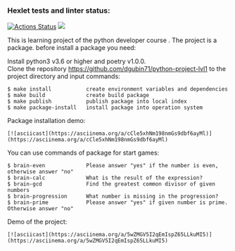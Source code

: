 ### Hexlet tests and linter status:
[![Actions Status](https://github.com/dgubin71/python-project-lvl1/workflows/hexlet-check/badge.svg)](https://github.com/dgubin71/python-project-lvl1/actions)
<a href="https://codeclimate.com/github/dgubin71/python-project-lvl1/maintainability"><img src="https://api.codeclimate.com/v1/badges/1f1f90c13c70ed902b35/maintainability" /></a>

This is learning project of the  python developer course . 
The project is a package. before  install a package you need:

 Install python3 v3.6 or higher and poetry v1.0.0.                                             
 Clone the repository https://github.com/dgubin71/python-project-lvl1  to the project directory
        and input commands:

    $ make install           create environment variables and dependencies
    $ make build             create build package
    $ make publish           publish package into local index
    $ make package-install   install package into operation system

Package installation demo:
    
    [![asciicast](https://asciinema.org/a/cCle5xhNm198nmGs9dbf6ayMl)](https://asciinema.org/a/cCle5xhNm198nmGs9dbf6ayMl)

 You can use  commands of package for start games:

    $ brain-even             Please answer "yes" if the number is even, otherwise answer "no"
    $ brain-calc             What is the result of the expression? 
    $ brain-gcd              Find the greatest common divisor of given numbers
    $ brain-progression      What number is missing in the progression?
    $ brain-prime            Please answer "yes" if given number is prime. Otherwise answer "no"

Demo of the project:

    [![asciicast](https://asciinema.org/a/5wZMGV5I2qEmIspZ65LLkuMI5)](https://asciinema.org/a/5wZMGV5I2qEmIspZ65LLkuMI5)

